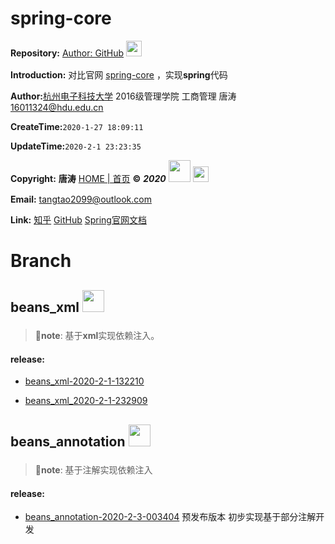 # spring-core 

**Repository:** [Author: GitHub](https://github.com/tangtaoshadow/spring-core)  [<img style="width:25px;margin-bottom:5px;display:inline;margin-bottom:5px;" src="https://www.promiselee.cn/share_static/files/github/github-logo.svg"/>](https://github.com/tangtaoshadow/spring-core/tree/beans_xml)

**Introduction:**  对比官网 [spring-core](https://docs.spring.io/spring/docs/current/spring-framework-reference/core.html) ，实现**spring**代码

**Author:**[杭州电子科技大学](http://www.hdu.edu.cn/)  2016级管理学院 工商管理 唐涛 [16011324@hdu.edu.cn](mailto:16011324@hdu.edu.cn)

**CreateTime:**`2020-1-27 18:09:11`

**UpdateTime:**`2020-2-1 23:23:35`

**Copyright:**  **唐涛** [HOME | 首页](https://www.promiselee.cn/tao) **©**  ***2020***  [<img style="width:35px;display:inline;" src="https://www.promiselee.cn/favicon.ico"/>](https://www.promiselee.cn/tao)   [<img style="width:25px;display:inline;margin-bottom:5px;" src="https://www.promiselee.cn/share_static/files/github/github-logo.svg"/>](https://github.com/tangtaoshadow/spring-core/tree/beans_xml)

**Email:**  <tangtao2099@outlook.com>

**Link:**  [知乎](https://www.zhihu.com/people/tang-tao-24-36/activities)   [GitHub](https://github.com/tangtaoshadow)  [Spring官网文档](https://docs.spring.io/spring/docs/current/spring-framework-reference/core.html)





# Branch

##  beans_xml [<img style="width:35px;display:inline;margin-bottom:10px;" src="https://www.promiselee.cn/share_static/files/github/github-logo.svg"/>](https://github.com/tangtaoshadow/spring-core/tree/beans_xml)

>   🔷**note**: 基于**xml**实现依赖注入。

#### release: 

-   [beans_xml-2020-2-1-132210](https://github.com/tangtaoshadow/spring-core/releases/tag/beans_xml-2020-2-1-132210)

-   [beans_xml_2020-2-1-232909](https://github.com/tangtaoshadow/spring-core/releases/tag/beans_xml_2020-2-1-232909)





##  beans_annotation [<img style="width:35px;display:inline;margin-bottom:10px;" src="https://www.promiselee.cn/share_static/files/github/github-logo.svg"/>](https://github.com/tangtaoshadow/spring-core/tree/beans_annotation)

>   🔷**note**: 基于注解实现依赖注入

#### release: 

-   [beans_annotation-2020-2-3-003404](https://github.com/tangtaoshadow/spring-core/releases/tag/beans_annotation-2020-2-3-003404) 预发布版本 初步实现基于部分注解开发








